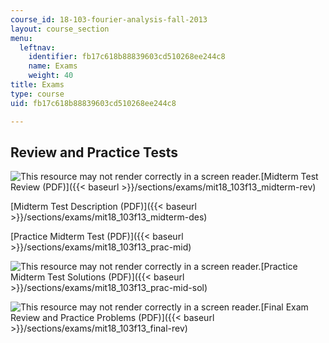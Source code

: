 ```yaml
---
course_id: 18-103-fourier-analysis-fall-2013
layout: course_section
menu:
  leftnav:
    identifier: fb17c618b88839603cd510268ee244c8
    name: Exams
    weight: 40
title: Exams
type: course
uid: fb17c618b88839603cd510268ee244c8

---
```


Review and Practice Tests
-------------------------

![This resource may not render correctly in a screen reader.](/images/inacessible.gif)[Midterm Test Review (PDF)]({{< baseurl >}}/sections/exams/mit18_103f13_midterm-rev)

[Midterm Test Description (PDF)]({{< baseurl >}}/sections/exams/mit18_103f13_midterm-des)

[Practice Midterm Test (PDF)]({{< baseurl >}}/sections/exams/mit18_103f13_prac-mid)

![This resource may not render correctly in a screen reader.](/images/inacessible.gif)[Practice Midterm Test Solutions (PDF)]({{< baseurl >}}/sections/exams/mit18_103f13_prac-mid-sol)

![This resource may not render correctly in a screen reader.](/images/inacessible.gif)[Final Exam Review and Practice Problems (PDF)]({{< baseurl >}}/sections/exams/mit18_103f13_final-rev)